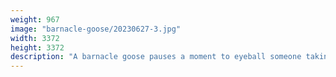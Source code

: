 ```yaml
---
weight: 967
image: "barnacle-goose/20230627-3.jpg"
width: 3372
height: 3372
description: "A barnacle goose pauses a moment to eyeball someone taking their picture<br/>f/5.3, 1/500, 190.0 mm, iso400"
---
```

